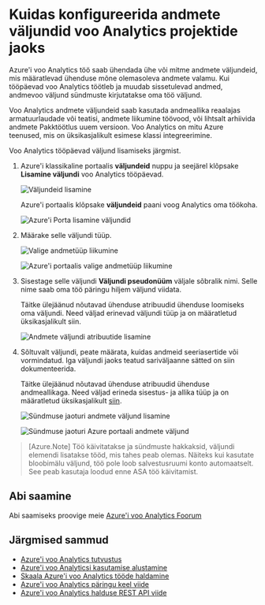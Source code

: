 <properties 
    pageTitle="Kuidas konfigureerida andmete väljundid voo Analytics tööde | Microsoft Azure'i" 
    description="Väljundeid konfigureerimine voo Analytics töö | Õppekeskuse tee lõigu."
    keywords="andmete väljund, andmete liikumine"
    documentationCenter=""
    services="stream-analytics"
    authors="jeffstokes72" 
    manager="jhubbard" 
    editor="cgronlun"/>

<tags 
    ms.service="stream-analytics" 
    ms.devlang="na" 
    ms.topic="article" 
    ms.tgt_pltfrm="na" 
    ms.workload="data-services" 
    ms.date="09/26/2016" 
    ms.author="jeffstok"/> 

# <a name="how-to-configure-data-outputs-for-stream-analytics-jobs"></a>Kuidas konfigureerida andmete väljundid voo Analytics projektide jaoks

Azure'i voo Analytics töö saab ühendada ühe või mitme andmete väljundeid, mis määratlevad ühenduse mõne olemasoleva andmete valamu. Kui tööpäevad voo Analytics töötleb ja muudab sissetulevad andmed, andmevoo väljund sündmuste kirjutatakse oma töö väljund.

Voo Analytics andmete väljundeid saab kasutada andmeallika reaalajas armatuurlaudade või teatisi, andmete liikumine töövood, või lihtsalt arhiivida andmete Pakktöötlus uuem versioon. Voo Analytics on mitu Azure teenused, mis on üksikasjalikult esimese klassi integreerimine.

Voo Analytics tööpäevad väljund lisamiseks järgmist.

1. Azure'i klassikaline portaalis **väljundeid** nuppu ja seejärel klõpsake **Lisamine väljundi** voo Analytics tööpäevad.

    ![Väljundeid lisamine](./media/stream-analytics-add-outputs/1-stream-analytics-add-outputs.png)  

    Azure'i portaalis klõpsake **väljundeid** paani voog Analytics oma töökoha.

    ![Azure'i Porta lisamine väljundid](./media/stream-analytics-add-outputs/5-stream-analytics-add-outputs.png)

2. Määrake selle väljundi tüüp.

    ![Valige andmetüüp liikumine](./media/stream-analytics-add-outputs/2-stream-analytics-add-outputs.png)  

    ![Azure'i portaalis valige andmetüüp liikumine](./media/stream-analytics-add-outputs/6-stream-analytics-add-outputs.png)

3. Sisestage selle väljundi **Väljundi pseudonüüm** väljale sõbralik nimi. Selle nime saab oma töö päringu hiljem väljund viidata.  
    
    Täitke ülejäänud nõutavad ühenduse atribuudid ühenduse loomiseks oma väljundi.  Need väljad erinevad väljundi tüüp ja on määratletud üksikasjalikult siin.  

    ![Andmete väljundi atribuutide lisamine](./media/stream-analytics-add-outputs/3-stream-analytics-add-outputs.png)  

4. Sõltuvalt väljundi, peate määrata, kuidas andmeid seeriasertide või vormindatud. Iga väljundi jaoks teatud sariväljaanne sätted on siin dokumenteerida.

    Täitke ülejäänud nõutavad ühenduse atribuudid ühenduse andmeallikaga. Need väljad erineda sisestus- ja allika tüüp ja on määratletud üksikasjalikult [siin](stream-analytics-create-a-job.md).  

    ![Sündmuse jaoturi andmete väljund lisamine](./media/stream-analytics-add-outputs/4-stream-analytics-add-outputs.png)  

    ![Sündmuse jaoturi Azure portaali andmete väljund](./media/stream-analytics-add-outputs/7-stream-analytics-add-outputs.png)  

> [Azure.Note] Töö käivitatakse ja sündmuste hakkaksid, väljundi elemendi lisatakse tööd, mis tahes peab olemas. Näiteks kui kasutate bloobimälu väljund, töö pole loob salvestusruumi konto automaatselt. See peab kasutaja loodud enne ASA töö käivitamist.

## <a name="get-help"></a>Abi saamine
Abi saamiseks proovige meie [Azure'i voo Analytics Foorum](https://social.msdn.microsoft.com/Forums/en-US/home?forum=AzureStreamAnalytics)

## <a name="next-steps"></a>Järgmised sammud

- [Azure'i voo Analytics tutvustus](stream-analytics-introduction.md)
- [Azure'i voo Analyticsi kasutamise alustamine](stream-analytics-get-started.md)
- [Skaala Azure'i voo Analytics tööde haldamine](stream-analytics-scale-jobs.md)
- [Azure'i voo Analytics päringu keel viide](https://msdn.microsoft.com/library/azure/dn834998.aspx)
- [Azure'i voo Analytics halduse REST API viide](https://msdn.microsoft.com/library/azure/dn835031.aspx)

